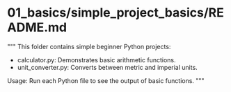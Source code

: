 # 01_basics/simple_project_basics/README.md
"""
This folder contains simple beginner Python projects:

- calculator.py: Demonstrates basic arithmetic functions.
- unit_converter.py: Converts between metric and imperial units.

Usage:
Run each Python file to see the output of basic functions.
"""